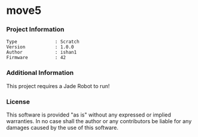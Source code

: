 move5
================



### Project Information
```
Type              : Scratch
Version           : 1.0.0
Author            : ishan1
Firmware          : 42
```

### Additional Information
This project requires a Jade Robot to run!

### License
This software is provided "as is" without any expressed or implied warranties.  In no case shall the author or any contributors be liable for any damages caused by the use of this software.


